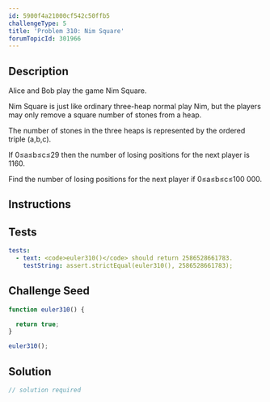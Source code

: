 ```yaml
---
id: 5900f4a21000cf542c50ffb5
challengeType: 5
title: 'Problem 310: Nim Square'
forumTopicId: 301966
---
```


## Description

<section id='description'>

Alice and Bob play the game Nim Square.

Nim Square is just like ordinary three-heap normal play Nim, but the players may only remove a square number of stones from a heap.

The number of stones in the three heaps is represented by the ordered triple (a,b,c).

If 0≤a≤b≤c≤29 then the number of losing positions for the next player is 1160.

Find the number of losing positions for the next player if 0≤a≤b≤c≤100 000.

</section>

## Instructions

<section id='instructions'>

</section>

## Tests

<section id='tests'>

```yml
tests:
  - text: <code>euler310()</code> should return 2586528661783.
    testString: assert.strictEqual(euler310(), 2586528661783);

```

</section>

## Challenge Seed

<section id='challengeSeed'>

<div id='js-seed'>

```js
function euler310() {

  return true;
}

euler310();
```

</div>

</section>

## Solution

<section id='solution'>

```js
// solution required
```

</section>
